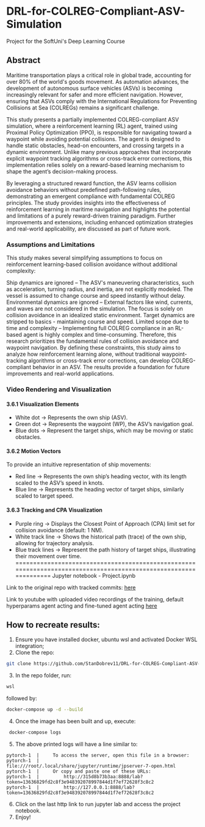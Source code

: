 # DRL-for-COLREG-Compliant-ASV-Simulation
Project for the SoftUni's Deep Learning Course

## Abstract

Maritime transportation plays a critical role in global trade, accounting for over 80% of the world's goods movement. As automation advances, the development of autonomous surface vehicles (ASVs) is becoming increasingly relevant for safer and more efficient navigation. However, ensuring that ASVs comply with the International Regulations for Preventing Collisions at Sea (COLREGs) remains a significant challenge.

This study presents a partially implemented COLREG-compliant ASV simulation, where a reinforcement learning (RL) agent, trained using Proximal Policy Optimization (PPO), is responsible for navigating toward a waypoint while avoiding potential collisions. The agent is designed to handle static obstacles, head-on encounters, and crossing targets in a dynamic environment. Unlike many previous approaches that incorporate explicit waypoint tracking algorithms or cross-track error corrections, this implementation relies solely on a reward-based learning mechanism to shape the agent’s decision-making process.

By leveraging a structured reward function, the ASV learns collision avoidance behaviors without predefined path-following rules, demonstrating an emergent compliance with fundamental COLREG principles. The study provides insights into the effectiveness of reinforcement learning in maritime navigation and highlights the potential and limitations of a purely reward-driven training paradigm. Further improvements and extensions, including enhanced optimization strategies and real-world applicability, are discussed as part of future work.

### Assumptions and Limitations
This study makes several simplifying assumptions to focus on reinforcement learning-based collision avoidance without additional complexity:

Ship dynamics are ignored – The ASV's maneuvering characteristics, such as acceleration, turning radius, and inertia, are not explicitly modeled. The vessel is assumed to change course and speed instantly without delay.
Environmental dynamics are ignored – External factors like wind, currents, and waves are not considered in the simulation. The focus is solely on collision avoidance in an idealized static environment.
Target dynamics are stripped to basics - maintaining course and speed.
Limited scope due to time and complexity – Implementing full COLREG compliance in an RL-based agent is highly complex and time-consuming. Therefore, this research prioritizes the fundamental rules of collision avoidance and waypoint navigation.
By defining these constraints, this study aims to analyze how reinforcement learning alone, without traditional waypoint-tracking algorithms or cross-track error corrections, can develop COLREG-compliant behavior in an ASV. The results provide a foundation for future improvements and real-world applications.

### Video Rendering and Visualization
#### 3.6.1 Visualization Elements
- White dot → Represents the own ship (ASV).
- Green dot → Represents the waypoint (WP), the ASV’s navigation goal.
- Blue dots → Represent the target ships, which may be moving or static obstacles.
#### 3.6.2 Motion Vectors
To provide an intuitive representation of ship movements:

- Red line → Represents the own ship’s heading vector, with its length scaled to the ASV’s speed in knots.
- Blue line → Represents the heading vector of target ships, similarly scaled to target speed.
#### 3.6.3 Tracking and CPA Visualization
- Purple ring → Displays the Closest Point of Approach (CPA) limit set for collision avoidance (default: 1 NM).
- White track line → Shows the historical path (trace) of the own ship, allowing for trajectory analysis.
- Blue track lines → Represent the path history of target ships, illustrating their movement over time.
================================================================================================================
Jupyter notebook - Project.ipynb

Link to the original repo with tracked commits: [here](https://github.com/StanDobrev11/DeepLearning/blob/master/ProjectNew/)

Link to youtube with uploaded video recordings of the training, default hyperparams agent acting and fine-tuned agent acting [here](https://youtube.com/@stanislavdobrev1369?si=eoqJwwWJWi6KfCqi)


## How to recreate results:

1. Ensure you have installed docker, ubuntu wsl and activated Docker WSL integration;
2. Clone the repo:
```bash 
git clone https://github.com/StanDobrev11/DRL-for-COLREG-Compliant-ASV-Simulation/
```
3. In the repo folder, run:
```bash
wsl
```
followed by:
```bash 
docker-compose up -d --build
```
4. Once the image has been built and up, execute:
```bash
 docker-compose logs
```
5. The above printed logs will have a line similar to:
```
pytorch-1  |     To access the server, open this file in a browser:
pytorch-1  |         file:///root/.local/share/jupyter/runtime/jpserver-7-open.html
pytorch-1  |     Or copy and paste one of these URLs:
pytorch-1  |         http://315d8b73b3aa:8888/lab?token=13636829fd2c8f3e948392078997844d1f7ef72628f3c8c2
pytorch-1  |         http://127.0.0.1:8888/lab?token=13636829fd2c8f3e948392078997844d1f7ef72628f3c8c2
```
6. Click on the last http link to run jupyter lab and access the project notebook.
7. Enjoy!
